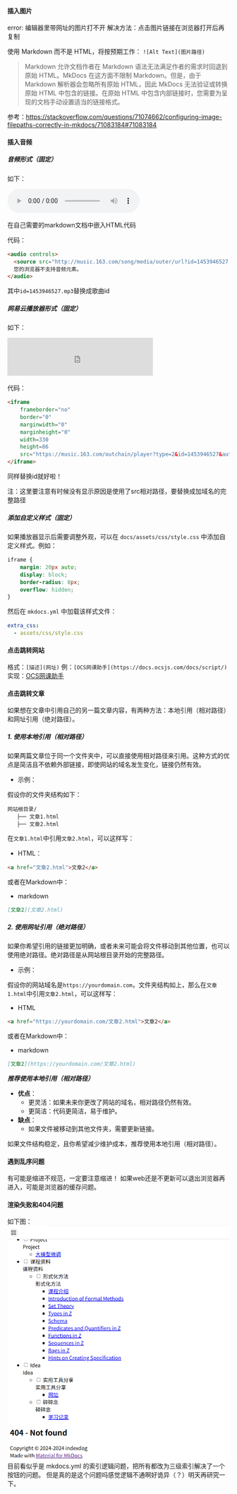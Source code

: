 #### 插入图片

error: 编辑器里带网址的图片打不开
解决方法：点击图片链接在浏览器打开后再复制

使用 Markdown 而不是 HTML，将按预期工作：
 `![Alt Text](图片路径)`

>Markdown 允许文档作者在 Markdown 语法无法满足作者的需求时回退到原始 HTML。MkDocs 在这方面不限制 Markdown。但是，由于 Markdown 解析器会忽略所有原始 HTML，因此 MkDocs 无法验证或转换原始 HTML 中包含的链接。在原始 HTML 中包含内部链接时，您需要为呈现的文档手动设置适当的链接格式。

参考：https://stackoverflow.com/questions/71074662/configuring-image-filepaths-correctly-in-mkdocs/71083184#71083184

#### 插入音频

##### 音频形式（固定）

如下：

<audio controls>
  <source src="http://music.163.com/song/media/outer/url?id=1453946527.mp3" type="audio/mpeg">
  您的浏览器不支持音频元素。
</audio>


在自己需要的markdown文档中嵌入HTML代码

代码：

```html
<audio controls>
  <source src="http://music.163.com/song/media/outer/url?id=1453946527.mp3" type="audio/mpeg">
  您的浏览器不支持音频元素。
</audio>
```

其中`id=1453946527.mp3`替换成歌曲id

##### 网易云播放器形式（固定）

如下：

<iframe
    frameborder="no"
    border="0"
    marginwidth="0"
    marginheight="0"
    width=330
    height=86
    src="https://music.163.com/outchain/player?type=2&id=1453946527&auto=1&height=66">
</iframe>


代码：

```html
<iframe
    frameborder="no"
    border="0"
    marginwidth="0"
    marginheight="0"
    width=330
    height=86
    src="https://music.163.com/outchain/player?type=2&id=1453946527&auto=1&height=66">
</iframe>
```

同样替换id就好啦！

注：这里要注意有时候没有显示原因是使用了src相对路径，要替换成加域名的完整路径 

#####  添加自定义样式（固定）

如果播放器显示后需要调整外观，可以在 `docs/assets/css/style.css` 中添加自定义样式。例如：

```css
iframe {
    margin: 20px auto;
    display: block;
    border-radius: 8px;
    overflow: hidden;
}
```

然后在 `mkdocs.yml` 中加载该样式文件：

```yaml
extra_css:
  - assets/css/style.css
```


#### 点击跳转网站

  格式：`[描述](网址)`
  例：`[OCS网课助手](https://docs.ocsjs.com/docs/script/)`
  实现：[OCS网课助手](https://docs.ocsjs.com/docs/script/)

#### 点击跳转文章

  如果想在文章中引用自己的另一篇文章内容，有两种方法：本地引用（相对路径）和网址引用（绝对路径）。

#####  1. 使用本地引用（相对路径）

如果两篇文章位于同一个文件夹中，可以直接使用相对路径来引用。这种方式的优点是简洁且不依赖外部链接，即使网站的域名发生变化，链接仍然有效。

*  示例：

假设你的文件夹结构如下：


```
网站根目录/
   ├── 文章1.html
   ├── 文章2.html
```


在`文章1.html`中引用`文章2.html`，可以这样写：


* HTML：

```html
<a href="文章2.html">文章2</a>
```


或者在Markdown中：

* markdown

```markdown
[文章2](文章2.html)
```

##### 2. 使用网址引用（绝对路径）

如果你希望引用的链接更加明确，或者未来可能会将文件移动到其他位置，也可以使用绝对路径。绝对路径是从网站根目录开始的完整路径。

* 示例：

假设你的网站域名是`https://yourdomain.com`，文件夹结构如上，那么在`文章1.html`中引用`文章2.html`，可以这样写：

* HTML

```html
<a href="https://yourdomain.com/文章2.html">文章2</a>
```

或者在Markdown中：

* markdown

```markdown
[文章2](https://yourdomain.com/文章2.html)
```

***推荐使用本地引用（相对路径）***

- **优点**：
  - 更灵活：如果未来你更改了网站的域名，相对路径仍然有效。
  - 更简洁：代码更简洁，易于维护。
- **缺点**：
  - 如果文件被移动到其他文件夹，需要更新链接。

如果文件结构稳定，且你希望减少维护成本，推荐使用本地引用（相对路径）。

#### 遇到乱序问题
有可能是缩进不规范，一定要注意缩进！
如果web还是不更新可以退出浏览器再进入，可能是浏览器的缓存问题。

#### 渲染失败和404问题
如下图：
![alt text](image.png)
目前看似乎是 mkdocs.yml 的索引逻辑问题，把所有都改为三级索引解决了一个按钮的问题。
但是真的是这个问题吗感觉逻辑不通啊好诡异（？）明天再研究一下。